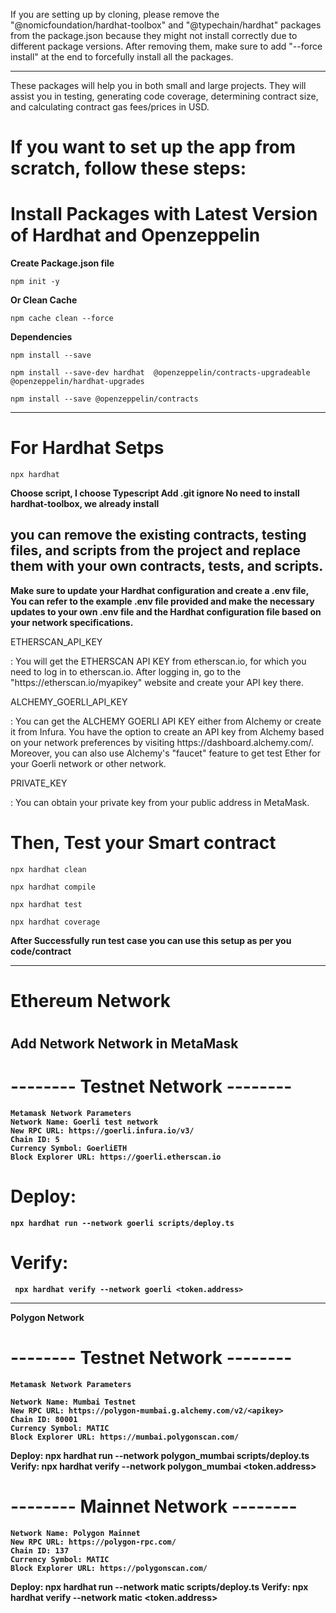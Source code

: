 If you are setting up by cloning, please remove the "@nomicfoundation/hardhat-toolbox" and "@typechain/hardhat" packages from the package.json because they might not install correctly due to different package versions. After removing them, make sure to add "--force install" at the end to forcefully install all the packages.

---

These packages will help you in both small and large projects. They will assist you in testing, generating code coverage, determining contract size, and calculating contract gas fees/prices in USD.

<h1> If you want to set up the app from scratch, follow these steps: </h1>

# Install Packages with Latest Version of Hardhat and Openzeppelin

<b> Create Package.json file </b>

    npm init -y

<b> Or Clean Cache </b>

    npm cache clean --force

<b> Dependencies </b>

    npm install --save
    
    npm install --save-dev hardhat  @openzeppelin/contracts-upgradeable @openzeppelin/hardhat-upgrades

    npm install --save @openzeppelin/contracts

---


# For Hardhat Setps

    npx hardhat

<b> Choose script, I choose Typescript </b>
<b> Add .git ignore </b>
<b> No need to install hardhat-toolbox, we already install </b>

<h2> you can remove the existing contracts, testing files, and scripts from the project and replace them with your own contracts, tests, and scripts. </h2>

<b> Make sure to update your Hardhat configuration and create a .env file, You can refer to the example .env file provided and make the necessary updates to your own .env file and the Hardhat configuration file based on your network specifications.</b>

<p> ETHERSCAN_API_KEY </p>: <span> You will get the ETHERSCAN API KEY from etherscan.io, for which you need to log in to etherscan.io. After logging in, go to the "https://etherscan.io/myapikey" website and create your API key there. </span>
<p> ALCHEMY_GOERLI_API_KEY </p>: <span> You can get the ALCHEMY GOERLI API KEY either from Alchemy or create it from Infura. You have the option to create an API key from Alchemy based on your network preferences by visiting https://dashboard.alchemy.com/. Moreover, you can also use Alchemy's "faucet" feature to get test Ether for your Goerli network or other network. </span>
<p> PRIVATE_KEY </p>: <span> You can obtain your private key from your public address in MetaMask. </span>

# Then, Test your Smart contract

    npx hardhat clean

    npx hardhat compile

    npx hardhat test

    npx hardhat coverage

<b> After Successfully run test case you can use this setup as per you code/contract <b>

---

<h1> Ethereum Network <h1>
<h2> Add Network Network in MetaMask <h2>

# -------- Testnet Network --------

    Metamask Network Parameters
    Network Name: Goerli test network
    New RPC URL: https://goerli.infura.io/v3/
    Chain ID: 5
    Currency Symbol: GoerliETH
    Block Explorer URL: https://goerli.etherscan.io

# Deploy:

    npx hardhat run --network goerli scripts/deploy.ts

# Verify:

     npx hardhat verify --network goerli <token.address>

---

Polygon Network

# -------- Testnet Network --------

    Metamask Network Parameters

    Network Name: Mumbai Testnet
    New RPC URL: https://polygon-mumbai.g.alchemy.com/v2/<apikey>
    Chain ID: 80001
    Currency Symbol: MATIC
    Block Explorer URL: https://mumbai.polygonscan.com/

Deploy: npx hardhat run --network polygon_mumbai scripts/deploy.ts
Verify: npx hardhat verify --network polygon_mumbai <token.address>

# -------- Mainnet Network --------

    Network Name: Polygon Mainnet
    New RPC URL: https://polygon-rpc.com/
    Chain ID: 137
    Currency Symbol: MATIC
    Block Explorer URL: https://polygonscan.com/

Deploy: npx hardhat run --network matic scripts/deploy.ts
Verify: npx hardhat verify --network matic <token.address>
